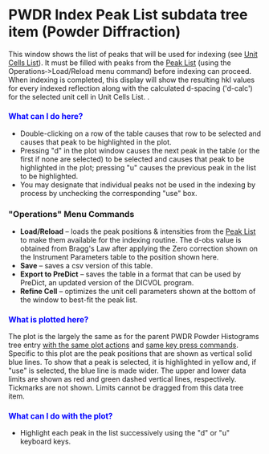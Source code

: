 <!--- Don't change the HTML version of this file; edit the .md version -->
<a name="PWDR_Index_Peak_List"></a>
#  PWDR **Index Peak List** subdata tree item (Powder Diffraction)

This window shows the list of peaks that will be used for indexing (see [Unit Cells List](./powdercells.md)). It must be filled with peaks from the [Peak List](./powderpeaks.md) (using the Operations‑>Load/Reload menu command) before indexing can proceed. When indexing is completed, this display will show the resulting hkl values for every indexed reflection along with the calculated d-spacing ('d-calc') for the selected unit cell in Unit Cells List. .

<H3 style="color:blue;font-size:1.1em">What can I do here?</H3>

* Double-clicking on a row of the table causes that row to be selected and causes that peak to be highlighted in the plot.
* Pressing "d" in the plot window causes the next peak in the table (or the first if none are selected) to be selected and causes that peak to be highlighted in the plot; pressing "u" causes the previous peak in the list to be highlighted.
* You may designate that individual peaks not be used in the indexing by process by unchecking the corresponding "use" box. 

### "**Operations**" Menu Commands

* **Load/Reload** – loads the peak positions & intensities from the [Peak List](./powderpeaks.md)  to make them available for the indexing routine. The d-obs value is obtained from Bragg's Law after applying the Zero correction shown on the Instrument Parameters table to the position shown here.
* **Save** – saves a csv version of this table.
* **Export to PreDict** – saves the table in a format that can be used by PreDict, an updated version of the DICVOL program.
* **Refine Cell** – optimizes the unit cell parameters shown at the bottom of the window to best-fit the peak list.

<H3 style="color:blue;font-size:1.1em">What is plotted here?</H3>

The plot is the largely the same as for the parent PWDR Powder Histograms tree entry 
[with the same plot actions](./powder.md#PWDR_plot_actions) and [same key press commands](./powder.md#PWDR_keylist). 
Specific to this plot are the peak positions that are shown as vertical solid blue lines. To show that a peak is selected, it is highlighted in yellow and, if "use" is selected, the blue line is made wider. The upper and lower data limits are shown as red and green dashed vertical lines, respectively. Tickmarks are not shown. Limits cannot be dragged from this data tree item. 

<H3 style="color:blue;font-size:1.1em">What can I do with the plot?</H3>

* Highlight each peak in the list successively using the "d" or "u" keyboard keys. 
